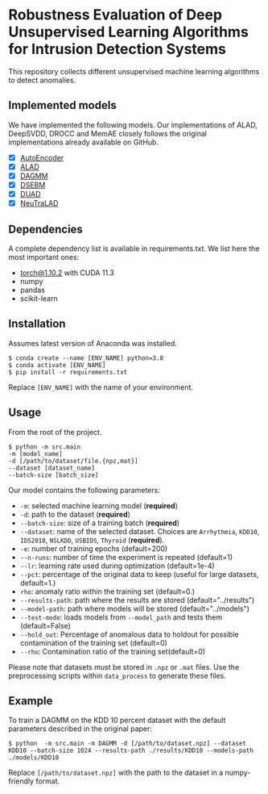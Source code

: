 # Robustness Evaluation of Deep Unsupervised Learning Algorithms for Intrusion Detection Systems
This repository collects different unsupervised machine learning algorithms to detect anomalies.
## Implemented models
We have implemented the following models. Our implementations of ALAD, DeepSVDD, 
DROCC and MemAE closely follows the original implementations already available on GitHub.
- [x] [AutoEncoder]()
- [x] [ALAD](https://arxiv.org/abs/1812.02288)
- [x] [DAGMM](https://sites.cs.ucsb.edu/~bzong/doc/iclr18-dagmm.pdf)
- [x] [DSEBM](https://arxiv.org/abs/1605.07717)
- [x] [DUAD](https://openaccess.thecvf.com/content/WACV2021/papers/Li_Deep_Unsupervised_Anomaly_Detection_WACV_2021_paper.pdf)
- [x] [NeuTraLAD](https://arxiv.org/pdf/2103.16440.pdf)

## Dependencies
A complete dependency list is available in requirements.txt.
We list here the most important ones:
- torch@1.10.2 with CUDA 11.3
- numpy
- pandas
- scikit-learn

## Installation
Assumes latest version of Anaconda was installed.
```
$ conda create --name [ENV_NAME] python=3.8
$ conda activate [ENV_NAME]
$ pip install -r requirements.txt
```
Replace `[ENV_NAME]` with the name of your environment.

## Usage
From the root of the project.
```
$ python -m src.main 
-m [model_name]
-d [/path/to/dataset/file.{npz,mat}]
--dataset [dataset_name]
--batch-size [batch_size]
```

Our model contains the following parameters:
- `-m`: selected machine learning model (**required**)
- `-d`: path to the dataset (**required**)
- `--batch-size`: size of a training batch (**required**)
- `--dataset`: name of the selected dataset. Choices are `Arrhythmia`, `KDD10`, `IDS2018`, `NSLKDD`, `USBIDS`, `Thyroid` (**required**).
- `-e`: number of training epochs (default=200)
- `--n-runs`: number of time the experiment is repeated (default=1)
- `--lr`: learning rate used during optimization (default=1e-4)
- `--pct`: percentage of the original data to keep (useful for large datasets, default=1.)
- `rho`: anomaly ratio within the training set (default=0.)
- `--results-path`: path where the results are stored (default="../results")
- `--model-path`: path where models will be stored (default="../models")
- `--test-mode`: loads models from `--model_path` and tests them (default=False)
- `--hold_out`: Percentage of anomalous data to holdout for possible contamination of the training set (default=0)
- `--rho`: Contamination ratio of the training set(default=0)

Please note that datasets must be stored in `.npz` or `.mat` files. Use the preprocessing scripts within `data_process`
to generate these files.

## Example
To train a DAGMM on the KDD 10 percent dataset with the default parameters described in the original paper:
```
$ python  -m src.main -m DAGMM -d [/path/to/dataset.npz] --dataset KDD10 --batch-size 1024 --results-path ./results/KDD10 --models-path ./models/KDD10
```
Replace `[/path/to/dataset.npz]` with the path to the dataset in a numpy-friendly format.

